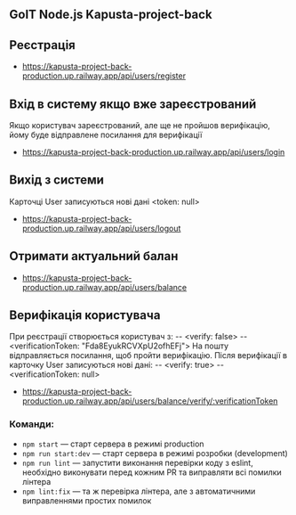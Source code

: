 ## GoIT Node.js Kapusta-project-back

## Реєстрація

- https://kapusta-project-back-production.up.railway.app/api/users/register

## Вхід в систему якщо вже зареєстрований

Якщо користувач зареєстрований, але ще не пройшов верифікацію, йому буде
відправлене посилання для верифікації

- https://kapusta-project-back-production.up.railway.app/api/users/login

## Вихід з системи

Карточці User записуються нові дані <token: null>

- https://kapusta-project-back-production.up.railway.app/api/users/logout

## Отримати актуальний балан

- https://kapusta-project-back-production.up.railway.app/api/users/balance

## Верифікація користувача

При реєстрації створюється користувач з: -- <verify: false> --
<verificationToken: "Fda8EyukRCVXpU2ofhEFj"> На пошту відправляється посилання,
щоб пройти верифікацію. Після верифікації в карточку User записуються нові дані:
-- <verify: true> -- <verificationToken: null>

- https://kapusta-project-back-production.up.railway.app/api/users/balance/verify/:verificationToken

### Команди:

- `npm start` &mdash; старт сервера в режимі production
- `npm run start:dev` &mdash; старт сервера в режимі розробки (development)
- `npm run lint` &mdash; запустити виконання перевірки коду з eslint, необхідно
  виконувати перед кожним PR та виправляти всі помилки лінтера
- `npm lint:fix` &mdash; та ж перевірка лінтера, але з автоматичними
  виправленнями простих помилок
